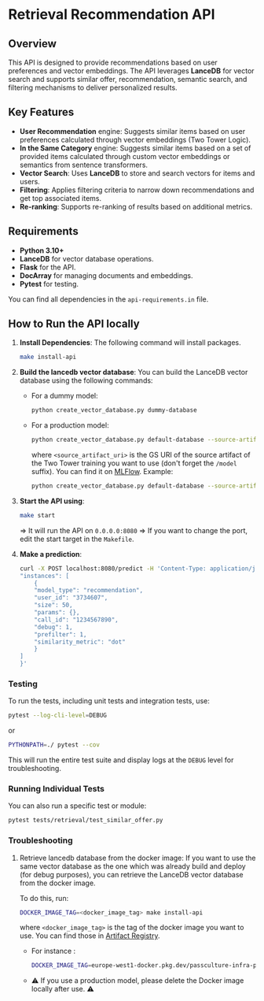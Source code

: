 # Retrieval Recommendation API

## Overview

This API is designed to provide recommendations based on user preferences and vector embeddings. The API leverages **LanceDB** for vector search and supports similar offer, recommendation, semantic search, and filtering mechanisms to deliver personalized results.

## Key Features

- **User Recommendation** engine: Suggests similar items based on user preferences calculated through vector embeddings (Two Tower Logic).
- **In the Same Category** engine: Suggests similar items based on a set of provided items calculated through custom vector embeddings or semantics from sentence transformers.
- **Vector Search**: Uses **LanceDB** to store and search vectors for items and users.
- **Filtering**: Applies filtering criteria to narrow down recommendations and get top associated items.
- **Re-ranking**: Supports re-ranking of results based on additional metrics.

## Requirements

- **Python 3.10+**
- **LanceDB** for vector database operations.
- **Flask** for the API.
- **DocArray** for managing documents and embeddings.
- **Pytest** for testing.

You can find all dependencies in the `api-requirements.in` file.

## How to Run the API locally

1. **Install Dependencies**:
   The following command will install packages.

   ```sh
   make install-api
   ```

2. **Build the lancedb vector database**:
   You can build the LanceDB vector database using the following commands:
   - For a dummy model:

      ```sh
      python create_vector_database.py dummy-database
      ```

   - For a production model:

      ```sh
      python create_vector_database.py default-database --source-artifact-uri <source_artifact_uri>
      ```

      where `<source_artifact_uri>` is the GS URI of the source artifact of the Two Tower training you want to use (don't forget the `/model` suffix). You can find it on [MLFlow](https://mlflow.passculture.team/#/experiments/35).
      Example:

      ```sh
      python create_vector_database.py default-database --source-artifact-uri gs://mlflow-bucket-prod/artifacts/35/e894fb5e2b5248feb4114bb2473571ff/artifacts/model
      ```

3. **Start the API using**:

   ```sh
   make start
   ```

   => It will run the API on `0.0.0.0:8080`
   => If you want to change the port, edit the start target in the `Makefile`.

4. **Make a prediction**:

   ```sh
   curl -X POST localhost:8080/predict -H 'Content-Type: application/json' -H 'Accept: application/json' -d '{
   "instances": [
       {
       "model_type": "recommendation",
       "user_id": "3734607",
       "size": 50,
       "params": {},
       "call_id": "1234567890",
       "debug": 1,
       "prefilter": 1,
       "similarity_metric": "dot"
       }
   ]
   }'
   ```

### Testing

To run the tests, including unit tests and integration tests, use:

```sh
pytest --log-cli-level=DEBUG
```

or

```sh
PYTHONPATH=./ pytest --cov
```

This will run the entire test suite and display logs at the `DEBUG` level for troubleshooting.

### Running Individual Tests

You can also run a specific test or module:

```sh
pytest tests/retrieval/test_similar_offer.py
```

### Troubleshooting

1. Retrieve lancedb database from the docker image: If you want to use the same vector database as the one which was already build and deploy (for debug purposes), you can retrieve the LanceDB vector database from the docker image.

   To do this, run:

   ```sh
   DOCKER_IMAGE_TAG=<docker_image_tag> make install-api
   ```

   where `<docker_image_tag>` is the tag of the docker image you want to use. You can find those in [Artifact Registry](https://console.cloud.google.com/artifacts/docker/passculture-infra-prod/europe-west1/pass-culture-artifact-registry?authuser=2&project=passculture-infra-prod).

   - For instance :

     ```sh
     DOCKER_IMAGE_TAG=europe-west1-docker.pkg.dev/passculture-infra-prod/pass-culture-artifact-registry/data-gcp/retrieval-vector/prod/retrieval_recommendation_v1_2_prod:two_towers_user_recommendation_prod_v20250428 make install-api
     ```

   - ⚠️ If you use a production model, please delete the Docker image locally after use. ⚠️
